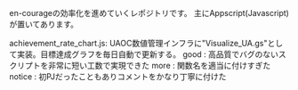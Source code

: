 en-courageの効率化を進めていくレポジトリです。
主にAppscript(Javascript)が置いてあります。

achievement_rate_chart.js: UAOC数値管理インフラに"Visualize_UA.gs"として実装。目標達成グラフを毎日自動で更新する。
good : 高品質でバグのないスクリプトを非常に短い工数で実現できた
more : 関数名を適当に付けすぎた
notice : 初PJだったこともありコメントをかなり丁寧に付けた
